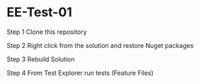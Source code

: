 # EE-Test-01

Step 1 Clone this repository

Step 2 Right click from the solution and restore Nuget packages

Step 3 Rebuild Solution

Step 4 From Test Explorer run tests (Feature Files)
